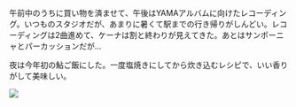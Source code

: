 午前中のうちに買い物を済ませて、午後はYAMAアルバムに向けたレコーディング。いつものスタジオだが、あまりに暑くて駅までの行き帰りがしんどい。レコーディングは2曲進めて、ケーナは割と終わりが見えてきた。あとはサンポーニャとパーカッションだが...

夜は今年初の鮎ご飯にした。一度塩焼きにしてから炊き込むレシピで、いい香りがして美味しい。

![](https://photos.apkas.net/medium/202507/20250706-AR500130.webp)

